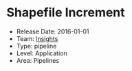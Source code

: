 # Shapefile Increment
* Release Date: 2016-01-01
* Team: [Insights](./../teams/insights.md)
* Type: pipeline
* Level: Application
* Area: Pipelines
